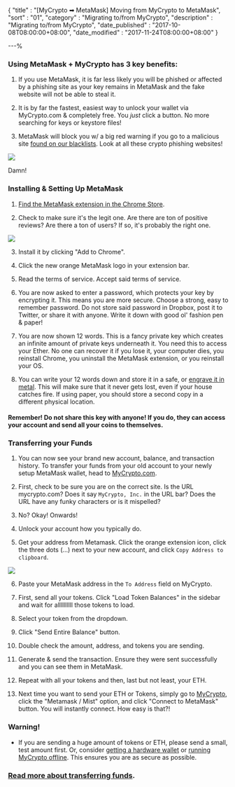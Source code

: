 {
"title"       : "[MyCrypto ➡ MetaMask] Moving from MyCrypto to MetaMask",
"sort"        : "01",
"category"    : "Migrating to/from MyCrypto",
"description" : "Migrating to/from MyCrypto",
"date_published" : "2017-10-08T08:00:00+08:00",
"date_modified"  : "2017-11-24T08:00:00+08:00"
}

---%

### Using MetaMask + MyCrypto has 3 key benefits:

1. If you use MetaMask, it is far less likely you will be phished or affected by a phishing site as your key remains in MetaMask and the fake website will not be able to steal it.

2. It is by far the fastest, easiest way to unlock your wallet via MyCrypto.com & completely free. You *just* click a button. No more searching for keys or keystore files!

3. MetaMask will block you w/ a big red warning if you go to a malicious site [found on our blacklists](https://github.com/409H/EtherAddressLookup/blob/master/blacklists/domains.json). Look at all these crypto phishing websites!

![](../images/metamask/moving-from-private-key-to-metamask_03.jpg)

Damn!



### Installing & Setting Up MetaMask

1. [Find the MetaMask extension in the Chrome Store](https://chrome.google.com/webstore/detail/metamask/nkbihfbeogaeaoehlefnkodbefgpgknn).

2. Check to make sure it's the legit one. Are there are ton of positive reviews? Are there a ton of users? If so, it's probably the right one.

![](../images/metamask/moving-from-private-key-to-metamask_01.jpg)

3. Install it by clicking "Add to Chrome".

4. Click the new orange MetaMask logo in your extension bar.

5. Read the terms of service. Accept said terms of service.

6. You are now asked to enter a password, which protects your key by encrypting it. This means you are more secure. Choose a strong, easy to remember password. Do not store said password in Dropbox, post it to Twitter, or share it with anyone. Write it down with good ol' fashion pen & paper!

7. You are now shown 12 words. This is a fancy private key which creates an infinite amount of private keys underneath it. You need this to access your Ether. No one can recover it if you lose it, your computer dies, you reinstall Chrome, you uninstall the MetaMask extension, or you reinstall your OS.

8. You can write your 12 words down and store it in a safe, or [engrave it in metal](https://cryptosteel.com/). This will make sure that it never gets lost, even if your house catches fire. If using paper, you should store a second copy in a different physical location.

#### Remember! Do not share this key with anyone! If you do, they can access your account and send all your coins to themselves.



### Transferring your Funds

1. You can now see your brand new account, balance, and transaction history. To transfer your funds from your old account to your newly setup MetaMask wallet, head to [MyCrypto.com](https://mycrypto.com/#send-transaction).

2. First, check to be sure you are on the correct site. Is the URL mycrypto.com? Does it say `MyCrypto, Inc.` in the URL bar? Does the URL have any funky characters or is it mispelled?

3. No? Okay! Onwards!

4. Unlock your account how you typically do.

5. Get your address from Metamask. Click the orange extension icon, click the three dots (...) next to your new account, and click `Copy Address to clipboard`.

![](../images/metamask/moving-from-private-key-to-metamask_02.jpg)

6. Paste your MetaMask address in the `To Address` field on MyCrypto.

7. First, send all your tokens. Click "Load Token Balances" in the sidebar and wait for allllllllll those tokens to load.

8. Select your token from the dropdown.

9. Click "Send Entire Balance" button.

10. Double check the amount, address, and tokens you are sending.

10. Generate & send the transaction. Ensure they were sent successfully and you can see them in MetaMask.

11. Repeat with all your tokens and then, last but not least, your ETH.

12. Next time you want to send your ETH or Tokens, simply go to [MyCrypto](https://mycrypto.com/), click the "Metamask / Mist" option, and click "Connect to MetaMask" button. You will instantly connect. How easy is that?!


### Warning!

*  If you are sending a huge amount of tokens or ETH, please send a small, test amount first. Or, consider [getting a hardware wallet](https://support.mycrypto.com/hardware-wallets/hardware-wallet-recommendations.html) or [running MyCrypto offline](https://support.mycrypto.com/offline/running-mycrypto-locally.html). This ensures you are as secure as possible.



### [Read more about transferring funds](https://support.mycrypto.com/how-do-i-send-ether-from-one-wallet-to-another?from_search=true).


